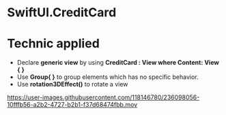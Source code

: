 # SwiftUI.CreditCard


# Technic applied
* Declare **generic view** by using **CreditCard<Content> : View where Content: View { }**
* Use **Group{ }** to group elements which has no specific behavior.
* Use **rotation3DEffect()** to rotate a view 



https://user-images.githubusercontent.com/118146780/236098056-10fffb56-a2b2-4727-b2b1-f37d68474fbb.mov

